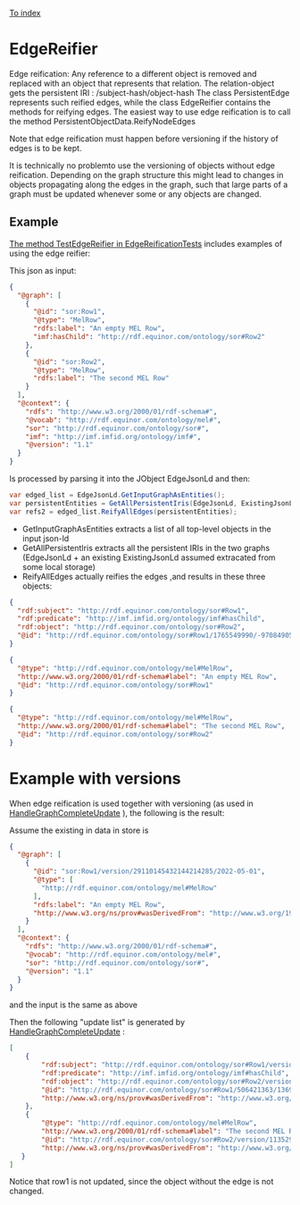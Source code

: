 ﻿[To index](/README.md)
# EdgeReifier
Edge reification: Any reference to a different object is removed and replaced with an object that represents that relation. The relation-object gets the persistent IRI : <property-IRI>/subject-hash/object-hash
The class PersistentEdge represents such reified edges, while the class EdgeReifier contains the methods for reifying edges. The easiest way to use edge reification is to call the method PersistentObjectData.ReifyNodeEdges

Note that edge reification must happen before versioning if the history of edges is to be kept. 

It is technically no problemto use the versioning of objects without edge reification. 
Depending on the graph structure this might lead to changes in objects propagating along the edges in the graph, such that large parts of a graph must be updated whenever some or any objects are changed.

## Example 
[The method TestEdgeReifier in EdgeReificationTests](/TestVersionedObject/EdgeReificationTests.cs) includes examples of using the edge reifier:

This json as input:
```json
{
  "@graph": [
    {
      "@id": "sor:Row1",
      "@type": "MelRow",
      "rdfs:label": "An empty MEL Row",
      "imf:hasChild": "http://rdf.equinor.com/ontology/sor#Row2"
    },
    {
      "@id": "sor:Row2",
      "@type": "MelRow",
      "rdfs:label": "The second MEL Row"
    }
  ],
  "@context": {
    "rdfs": "http://www.w3.org/2000/01/rdf-schema#",
    "@vocab": "http://rdf.equinor.com/ontology/mel#",
    "sor": "http://rdf.equinor.com/ontology/sor#",
    "imf": "http://imf.imfid.org/ontology/imf#",
    "@version": "1.1"
  }
}
```

Is processed by parsing it into the JObject EdgeJsonLd and then:

```c#
var edged_list = EdgeJsonLd.GetInputGraphAsEntities();
var persistentEntities = GetAllPersistentIris(EdgeJsonLd, ExistingJsonLd);
var refs2 = edged_list.ReifyAllEdges(persistentEntities);
```

* GetInputGraphAsEntities extracts a list of all top-level objects in the input json-ld
* GetAllPersistentIris extracts all the persistent IRIs in the two graphs (EdgeJsonLd + an existing ExistingJsonLd assumed extracated from some local storage)
* ReifyAllEdges actually reifies the edges ,and results in these three objects:

```json
{
  "rdf:subject": "http://rdf.equinor.com/ontology/sor#Row1",
  "rdf:predicate": "http://imf.imfid.org/ontology/imf#hasChild",
  "rdf:object": "http://rdf.equinor.com/ontology/sor#Row2",
  "@id": "http://rdf.equinor.com/ontology/sor#Row1/1765549990/-970849053"
}
```
```json
{
  "@type": "http://rdf.equinor.com/ontology/mel#MelRow",
  "http://www.w3.org/2000/01/rdf-schema#label": "An empty MEL Row",
  "@id": "http://rdf.equinor.com/ontology/sor#Row1"
}
```
```json
{
  "@type": "http://rdf.equinor.com/ontology/mel#MelRow",
  "http://www.w3.org/2000/01/rdf-schema#label": "The second MEL Row",
  "@id": "http://rdf.equinor.com/ontology/sor#Row2"
}
```

# Example with versions
When edge reification is used together with versioning (as used in [HandleGraphCompleteUpdate](/VersionedObject/EntityGraphComparer.cs) ), the following is the result: 

Assume the existing in data in store is 
```json
{
  "@graph": [
    {
      "@id": "sor:Row1/version/29110145432144214285/2022-05-01",
      "@type": [
        "http://rdf.equinor.com/ontology/mel#MelRow"
      ],
      "rdfs:label": "An empty MEL Row",
      "http://www.w3.org/ns/prov#wasDerivedFrom": "http://www.w3.org/1999/02/22-rdf-syntax-ns#nil"
    }
  ],
  "@context": {
    "rdfs": "http://www.w3.org/2000/01/rdf-schema#",
    "@vocab": "http://rdf.equinor.com/ontology/mel#",
    "sor": "http://rdf.equinor.com/ontology/sor#",
    "@version": "1.1"
  }
}
```

and the input is the same as above


Then the following "update list" is generated by [HandleGraphCompleteUpdate](/VersionedObject/EntityGraphComparer.cs) :
 ```json
 [
     {
         "rdf:subject": "http://rdf.equinor.com/ontology/sor#Row1/version/29110145432144214285/2022-05-01",
         "rdf:predicate": "http://imf.imfid.org/ontology/imf#hasChild",
         "rdf:object": "http://rdf.equinor.com/ontology/sor#Row2/version/11352917128649945/1657724806",
         "@id": "http://rdf.equinor.com/ontology/sor#Row1/506421363/1369241724/version/188951320719515320187/1657724849",
         "http://www.w3.org/ns/prov#wasDerivedFrom": "http://www.w3.org/1999/02/22-rdf-syntax-ns#nil"
     },
     {
         "@type": "http://rdf.equinor.com/ontology/mel#MelRow",
         "http://www.w3.org/2000/01/rdf-schema#label": "The second MEL Row",
         "@id": "http://rdf.equinor.com/ontology/sor#Row2/version/11352917128649945/1657724849",
         "http://www.w3.org/ns/prov#wasDerivedFrom": "http://www.w3.org/1999/02/22-rdf-syntax-ns#nil"
    }
 ]
```

Notice that row1 is not updated, since the object without the edge is not changed.